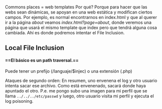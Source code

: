 Commons places = web templates
Por qué? Porque para hacer que las webs sean dinámicas, se apoyan en una web estática y modifican ciertos campos. 
Por ejemplo, es normal encontrarnos en index.html y que al querer ir a la página *about* veamos *index.html?page=about*, donde veremos una página que usará el mismo template que index pero que tendrá alguna cosa cambiada. Ahí es donde podremos intentar el File Inclusion.

## Local File Inclusion

#### ==El básico es un path traversal.==
Puede tener un prefijo (/languaje/$injec) o una extensión (.php)

Ataques de segundo orden:
En resumen, uno envenena el log y otro usuario intenta sacar ese archivo. Como está envenenado, sacará donde haya apuntado el otro.
P.e. me pongo subo una imagen para mi perfil que se llama ```../../../etc/passwd``` y luego, otro usuario visita mi perfil y ejecuta el log poisoning.


